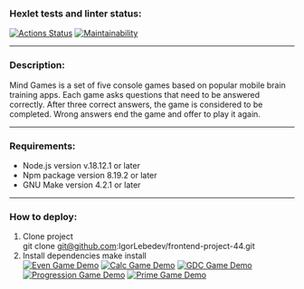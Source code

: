 ### Hexlet tests and linter status:
[![Actions Status](https://github.com/IgorLebedev/frontend-project-44/workflows/hexlet-check/badge.svg)](https://github.com/IgorLebedev/frontend-project-44/actions)
[![Maintainability](https://api.codeclimate.com/v1/badges/186253d14383626f4aa8/maintainability)](https://codeclimate.com/github/IgorLebedev/frontend-project-44/maintainability)  

---  

### Description:  

Mind Games is a set of five console games based on popular mobile brain training apps. Each game asks questions that need to be answered correctly. After three correct answers, the game is considered to be completed. Wrong answers end the game and offer to play it again.  

---  

### Requirements:  

+ Node.js version v.18.12.1 or later
+ Npm package version 8.19.2 or later
+ GNU Make version 4.2.1 or later  

---

### How to deploy:  
1. Clone project  
        git clone git@github.com:IgorLebedev/frontend-project-44.git  
2. Install dependencies
       make install  
[![Even Game Demo](https://asciinema.org/a/2UHvxcXC0qZ9CEG06FuRzFf8p.svg)](https://asciinema.org/a/2UHvxcXC0qZ9CEG06FuRzFf8p)
[![Calc Game Demo](https://asciinema.org/a/b5Sl3hsO5IegvU2wMBVCTxLyD.svg)](https://asciinema.org/a/b5Sl3hsO5IegvU2wMBVCTxLyD)
[![GDC Game Demo](https://asciinema.org/a/Oyp28NlYL6HxzfxOFvkOmZvLH.svg)](https://asciinema.org/a/Oyp28NlYL6HxzfxOFvkOmZvLH)
[![Progression Game Demo](https://asciinema.org/a/vFkBXFrLnzFoo6WcMZOQIIKvA.svg)](https://asciinema.org/a/vFkBXFrLnzFoo6WcMZOQIIKvA)
[![Prime Game Demo](https://asciinema.org/a/QgwT6watOjI5oStjfHPWr1Qkl.svg)](https://asciinema.org/a/QgwT6watOjI5oStjfHPWr1Qkl)